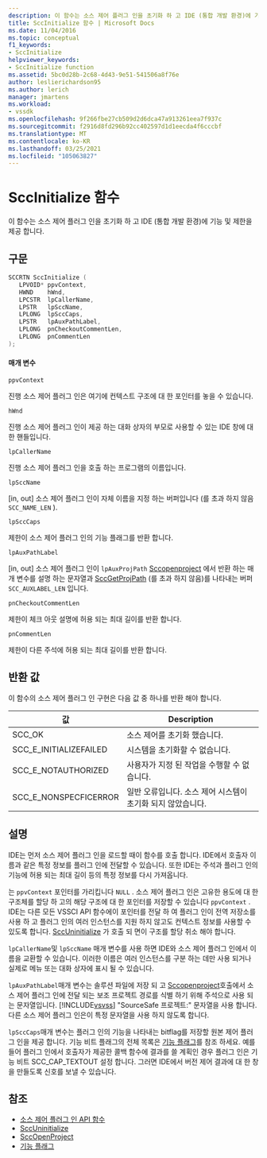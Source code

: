 ```yaml
---
description: 이 함수는 소스 제어 플러그 인을 초기화 하 고 IDE (통합 개발 환경)에 기능 및 제한을 제공 합니다.
title: SccInitialize 함수 | Microsoft Docs
ms.date: 11/04/2016
ms.topic: conceptual
f1_keywords:
- SccInitialize
helpviewer_keywords:
- SccInitialize function
ms.assetid: 5bc0d28b-2c68-4d43-9e51-541506a8f76e
author: leslierichardson95
ms.author: lerich
manager: jmartens
ms.workload:
- vssdk
ms.openlocfilehash: 9f266fbe27cb509d2d6dca47a913261eea7f937c
ms.sourcegitcommit: f2916d8fd296b92cc402597d1d1eecda4f6cccbf
ms.translationtype: MT
ms.contentlocale: ko-KR
ms.lasthandoff: 03/25/2021
ms.locfileid: "105063827"
---
```

# <a name="sccinitialize-function"></a>SccInitialize 함수
이 함수는 소스 제어 플러그 인을 초기화 하 고 IDE (통합 개발 환경)에 기능 및 제한을 제공 합니다.

## <a name="syntax"></a>구문

```cpp
SCCRTN SccInitialize (
   LPVOID* ppvContext,
   HWND    hWnd,
   LPCSTR  lpCallerName,
   LPSTR   lpSccName,
   LPLONG  lpSccCaps,
   LPSTR   lpAuxPathLabel,
   LPLONG  pnCheckoutCommentLen,
   LPLONG  pnCommentLen
);
```

#### <a name="parameters"></a>매개 변수
 `ppvContext`

진행 소스 제어 플러그 인은 여기에 컨텍스트 구조에 대 한 포인터를 놓을 수 있습니다.

 `hWnd`

진행 소스 제어 플러그 인이 제공 하는 대화 상자의 부모로 사용할 수 있는 IDE 창에 대 한 핸들입니다.

 `lpCallerName`

진행 소스 제어 플러그 인을 호출 하는 프로그램의 이름입니다.

 `lpSccName`

[in, out] 소스 제어 플러그 인이 자체 이름을 지정 하는 버퍼입니다 (를 초과 하지 않음 `SCC_NAME_LEN` ).

 `lpSccCaps`

제한이 소스 제어 플러그 인의 기능 플래그를 반환 합니다.

 `lpAuxPathLabel`

[in, out] 소스 제어 플러그 인이 `lpAuxProjPath` [Sccopenproject](../extensibility/sccopenproject-function.md) 에서 반환 하는 매개 변수를 설명 하는 문자열과 [SccGetProjPath](../extensibility/sccgetprojpath-function.md) (를 초과 하지 않음)를 나타내는 버퍼 `SCC_AUXLABEL_LEN` 입니다.

 `pnCheckoutCommentLen`

제한이 체크 아웃 설명에 허용 되는 최대 길이를 반환 합니다.

 `pnCommentLen`

제한이 다른 주석에 허용 되는 최대 길이를 반환 합니다.

## <a name="return-value"></a>반환 값
 이 함수의 소스 제어 플러그 인 구현은 다음 값 중 하나를 반환 해야 합니다.

|값|Description|
|-----------|-----------------|
|SCC_OK|소스 제어를 초기화 했습니다.|
|SCC_E_INITIALIZEFAILED|시스템을 초기화할 수 없습니다.|
|SCC_E_NOTAUTHORIZED|사용자가 지정 된 작업을 수행할 수 없습니다.|
|SCC_E_NONSPECFICERROR|일반 오류입니다. 소스 제어 시스템이 초기화 되지 않았습니다.|

## <a name="remarks"></a>설명
 IDE는 먼저 소스 제어 플러그 인을 로드할 때이 함수를 호출 합니다. IDE에서 호출자 이름과 같은 특정 정보를 플러그 인에 전달할 수 있습니다. 또한 IDE는 주석과 플러그 인의 기능에 허용 되는 최대 길이 등의 특정 정보를 다시 가져옵니다.

 는 `ppvContext` 포인터를 가리킵니다 `NULL` . 소스 제어 플러그 인은 고유한 용도에 대 한 구조체를 할당 하 고의 해당 구조에 대 한 포인터를 저장할 수 있습니다 `ppvContext` . IDE는 다른 모든 VSSCI API 함수에이 포인터를 전달 하 여 플러그 인이 전역 저장소를 사용 하 고 플러그 인의 여러 인스턴스를 지원 하지 않고도 컨텍스트 정보를 사용할 수 있도록 합니다. [SccUninitialize](../extensibility/sccuninitialize-function.md) 가 호출 되 면이 구조를 할당 취소 해야 합니다.

 `lpCallerName`및 `lpSccName` 매개 변수를 사용 하면 IDE와 소스 제어 플러그 인에서 이름을 교환할 수 있습니다. 이러한 이름은 여러 인스턴스를 구분 하는 데만 사용 되거나 실제로 메뉴 또는 대화 상자에 표시 될 수 있습니다.

 `lpAuxPathLabel`매개 변수는 솔루션 파일에 저장 되 고 [Sccopenproject](../extensibility/sccopenproject-function.md)호출에서 소스 제어 플러그 인에 전달 되는 보조 프로젝트 경로를 식별 하기 위해 주석으로 사용 되는 문자열입니다. [!INCLUDE[vsvss](../extensibility/includes/vsvss_md.md)] "SourceSafe 프로젝트:" 문자열을 사용 합니다. 다른 소스 제어 플러그 인은이 특정 문자열을 사용 하지 않도록 합니다.

 `lpSccCaps`매개 변수는 플러그 인의 기능을 나타내는 bitflag를 저장할 원본 제어 플러그 인을 제공 합니다. 기능 비트 플래그의 전체 목록은 [기능 플래그](../extensibility/capability-flags.md)를 참조 하세요. 예를 들어 플러그 인에서 호출자가 제공한 콜백 함수에 결과를 쓸 계획인 경우 플러그 인은 기능 비트 SCC_CAP_TEXTOUT 설정 합니다. 그러면 IDE에서 버전 제어 결과에 대 한 창을 만들도록 신호를 보낼 수 있습니다.

## <a name="see-also"></a>참조
- [소스 제어 플러그 인 API 함수](../extensibility/source-control-plug-in-api-functions.md)
- [SccUninitialize](../extensibility/sccuninitialize-function.md)
- [SccOpenProject](../extensibility/sccopenproject-function.md)
- [기능 플래그](../extensibility/capability-flags.md)
